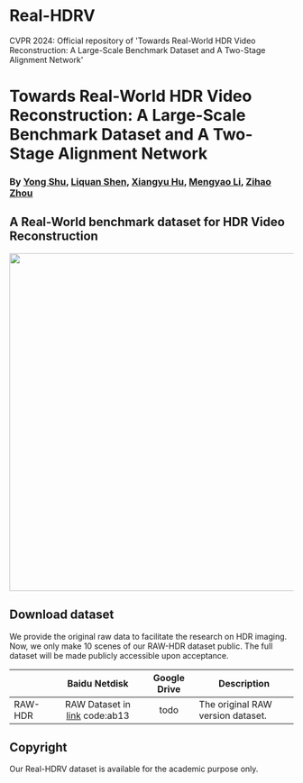 # Real-HDRV
CVPR 2024: Official repository of 'Towards Real-World HDR Video Reconstruction: A Large-Scale Benchmark Dataset and A Two-Stage Alignment Network'
# Towards Real-World HDR Video Reconstruction: A Large-Scale Benchmark Dataset and A Two-Stage Alignment Network
### By [Yong Shu](https://github.com/yungsyu99), [Liquan Shen](..), [Xiangyu Hu](..), [Mengyao Li](..), [Zihao Zhou](..) ###

## A Real-World benchmark dataset for HDR Video Reconstruction

<p align="left">
    <img src='sample/sample.png' width="600">
</p>


## Download dataset
We provide the original raw data to facilitate the research on HDR imaging. Now, we only make 10 scenes of our RAW-HDR dataset public. The full dataset will be made publicly accessible upon acceptance. 

|              |                        Baidu Netdisk                         |                         Google Drive                        | Description                                                  |
| :----------- | :----------------------------------------------------------: | :----------------------------------------------------------: | ------------------------------------------------------------ |
| RAW-HDR |   RAW Dataset in [link](https://pan.baidu.com) code:ab13 | todo | The original RAW version dataset. |


## Copyright

Our Real-HDRV dataset is available for the academic purpose only.    
